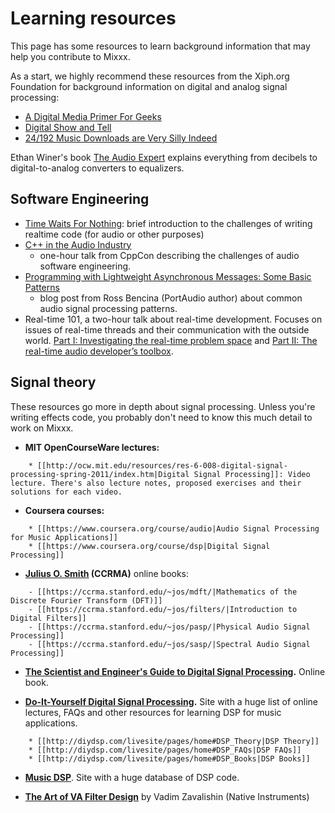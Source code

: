# Learning resources

This page has some resources to learn background information that may
help you contribute to Mixxx.

As a start, we highly recommend these resources from the Xiph.org
Foundation for background information on digital and analog signal
processing:

  - [A Digital Media Primer For
    Geeks](https://wiki.xiph.org/Videos/A_Digital_Media_Primer_For_Geeks)
  - [Digital Show and
    Tell](https://wiki.xiph.org/Videos/Digital_Show_and_Tell)
  - [24/192 Music Downloads are Very Silly
    Indeed](https://xiph.org/~xiphmont/demo/neil-young.html)

Ethan Winer's book [The Audio Expert](http://ethanwiner.com/book.htm)
explains everything from decibels to digital-to-analog converters to
equalizers.

## Software Engineering

  - [Time Waits For
    Nothing](http://www.rossbencina.com/code/real-time-audio-programming-101-time-waits-for-nothing):
    brief introduction to the challenges of writing realtime code (for
    audio or other purposes)
  - [C++ in the Audio
    Industry](https://www.youtube.com/watch?v=boPEO2auJj4&index=184&list=PL9gma1TwJCnHxnb_DEmvSyqS4bk7Ik3CZ)
    - one-hour talk from CppCon describing the challenges of audio
    software engineering.
  - [Programming with Lightweight Asynchronous Messages: Some Basic
    Patterns](http://www.rossbencina.com/code/programming-with-lightweight-asynchronous-messages-some-basic-patterns)
    - blog post from Ross Bencina (PortAudio author) about common audio
    signal processing patterns.
  - Real-time 101, a two-hour talk about real-time development. Focuses
    on issues of real-time threads and their communication with the
    outside world. [Part I: Investigating the real-time problem
    space](https://www.youtube.com/watch?v=Q0vrQFyAdWI&list=PLe2skUvADfhvu_pyet1veIIEAH0LA4iFK&index=3)
    and [Part II: The real-time audio developer’s
    toolbox](https://www.youtube.com/watch?v=PoZAo2Vikbo&list=PLe2skUvADfhvu_pyet1veIIEAH0LA4iFK&index=12).

## Signal theory

These resources go more in depth about signal processing. Unless you're
writing effects code, you probably don't need to know this much detail
to work on Mixxx.

  - **MIT OpenCourseWare lectures:**

<!-- end list -->

``` 
    * [[http://ocw.mit.edu/resources/res-6-008-digital-signal-processing-spring-2011/index.htm|Digital Signal Processing]]: Video lecture. There's also lecture notes, proposed exercises and their solutions for each video.
```

  - **Coursera courses:**

<!-- end list -->

``` 
    * [[https://www.coursera.org/course/audio|Audio Signal Processing for Music Applications]] 
    * [[https://www.coursera.org/course/dsp|Digital Signal Processing]]
```

  - **[Julius O. Smith](https://ccrma.stanford.edu/~jos/) (CCRMA)**
    online books:

<!-- end list -->

``` 
    - [[https://ccrma.stanford.edu/~jos/mdft/|Mathematics of the Discrete Fourier Transform (DFT)]]
    - [[https://ccrma.stanford.edu/~jos/filters/|Introduction to Digital Filters]]
    - [[https://ccrma.stanford.edu/~jos/pasp/|Physical Audio Signal Processing]]
    - [[https://ccrma.stanford.edu/~jos/sasp/|Spectral Audio Signal Processing]]
```

  - **[The Scientist and Engineer's Guide to Digital Signal
    Processing](http://www.dspguide.com/).** Online book.

<!-- end list -->

  - **[Do-It-Yourself Digital Signal
    Processing](http://diydsp.com/livesite/pages/home).** Site with a
    huge list of online lectures, FAQs and other resources for learning
    DSP for music applications.

<!-- end list -->

``` 
    * [[http://diydsp.com/livesite/pages/home#DSP_Theory|DSP Theory]]
    * [[http://diydsp.com/livesite/pages/home#DSP_FAQs|DSP FAQs]]
    * [[http://diydsp.com/livesite/pages/home#DSP_Books|DSP Books]]
```

  - **[Music DSP](http://www.musicdsp.org/)**. Site with a huge database
    of DSP code.

<!-- end list -->

  - **[The Art of VA Filter
    Design](https://www.native-instruments.com/fileadmin/ni_media/downloads/pdf/VAFilterDesign_2.0.0a.pdf)**
    by Vadim Zavalishin (Native Instruments)
